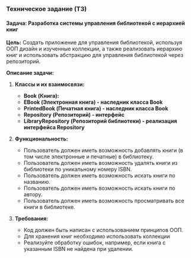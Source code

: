 ### Техническое задание (ТЗ)

#### Задача: Разработка системы управления библиотекой с иерархией книг

**Цель:**
Создать приложение для управления библиотекой, используя ООП дизайн и изученные коллекции, а также реализовать иерархию книг и использовать абстракцию для управления библиотекой через репозиторий.

**Описание задачи:**

1. **Классы и их взаимосвязи:**
    - **Book (Книга):**
    - **EBook (Электронная книга) - наследник класса Book**
    - **PrintedBook (Печатная книга) - наследник класса Book**
    - **Repository (Репозиторий) - интерфейс**
    - **LibraryRepository (Репозиторий библиотеки) - реализация интерфейса Repository**

2. **Функциональность:**
    - Пользователь должен иметь возможность добавлять книги (в том числе электронные и печатные) в библиотеку.
    - Пользователь должен иметь возможность удалять книги из библиотеки по уникальному номеру ISBN.
    - Пользователь должен иметь возможность искать книги по названию.
    - Пользователь должен иметь возможность искать книги по автору.
    - Пользователь должен иметь возможность просматривать все книги в библиотеке.

3. **Требования:**
    - Код должен быть написан с использованием принципов ООП.
    - Для хранения книг необходимо использовать коллекции
    - Реализуйте обработку ошибок, например, если книга с указанным ISBN не найдена при удалении.
